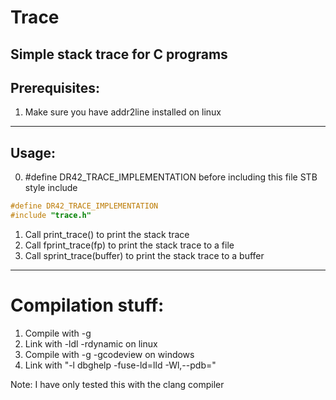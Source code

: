 # Trace
Simple stack trace for C programs
--------------------------------------------------------------------------
## Prerequisites:
1. Make sure you have addr2line installed on linux
--------------------------------------------------------------------------
## Usage:
0. #define DR42_TRACE_IMPLEMENTATION before including this file
STB style include
```c
#define DR42_TRACE_IMPLEMENTATION
#include "trace.h"
```
1. Call print_trace() to print the stack trace
2. Call fprint_trace(fp) to print the stack trace to a file
3. Call sprint_trace(buffer) to print the stack trace to a buffer
--------------------------------------------------------------------------
# Compilation stuff:
1. Compile with -g
2. Link with -ldl -rdynamic on linux
3. Compile with -g -gcodeview on windows
4. Link with "-l dbghelp -fuse-ld=lld -Wl,--pdb="

Note: I have only tested this with the clang compiler
